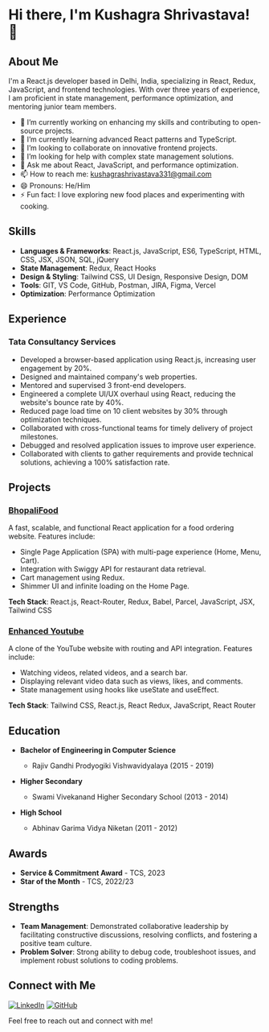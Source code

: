 

# Hi there, I'm Kushagra Shrivastava! 👋

## About Me

I'm a React.js developer based in Delhi, India, specializing in React, Redux, JavaScript, and frontend technologies. With over three years of experience, I am proficient in state management, performance optimization, and mentoring junior team members.

- 🔭 I’m currently working on enhancing my skills and contributing to open-source projects.
- 🌱 I’m currently learning advanced React patterns and TypeScript.
- 👯 I’m looking to collaborate on innovative frontend projects.
- 🤔 I’m looking for help with complex state management solutions.
- 💬 Ask me about React, JavaScript, and performance optimization.
- 📫 How to reach me: [kushagrashrivastava331@gmail.com](mailto:kushagrashrivastava331@gmail.com)
- 😄 Pronouns: He/Him
- ⚡ Fun fact: I love exploring new food places and experimenting with cooking.

## Skills

- **Languages & Frameworks**: React.js, JavaScript, ES6, TypeScript, HTML, CSS, JSX, JSON, SQL, jQuery
- **State Management**: Redux, React Hooks
- **Design & Styling**: Tailwind CSS, UI Design, Responsive Design, DOM
- **Tools**: GIT, VS Code, GitHub, Postman, JIRA, Figma, Vercel
- **Optimization**: Performance Optimization

## Experience

### Tata Consultancy Services
- Developed a browser-based application using React.js, increasing user engagement by 20%.
- Designed and maintained company's web properties.
- Mentored and supervised 3 front-end developers.
- Engineered a complete UI/UX overhaul using React, reducing the website's bounce rate by 40%.
- Reduced page load time on 10 client websites by 30% through optimization techniques.
- Collaborated with cross-functional teams for timely delivery of project milestones.
- Debugged and resolved application issues to improve user experience.
- Collaborated with clients to gather requirements and provide technical solutions, achieving a 100% satisfaction rate.

## Projects

### [BhopaliFood](https://github.com/kushagra331/BhopaliFood)
A fast, scalable, and functional React application for a food ordering website. Features include:
- Single Page Application (SPA) with multi-page experience (Home, Menu, Cart).
- Integration with Swiggy API for restaurant data retrieval.
- Cart management using Redux.
- Shimmer UI and infinite loading on the Home Page.

**Tech Stack**: React.js, React-Router, Redux, Babel, Parcel, JavaScript, JSX, Tailwind CSS

### [Enhanced Youtube](https://github.com/kushagra331/Enhanced-Youtube)
A clone of the YouTube website with routing and API integration. Features include:
- Watching videos, related videos, and a search bar.
- Displaying relevant video data such as views, likes, and comments.
- State management using hooks like useState and useEffect.

**Tech Stack**: Tailwind CSS, React.js, React Redux, JavaScript, React Router

## Education

- **Bachelor of Engineering in Computer Science**
  - Rajiv Gandhi Prodyogiki Vishwavidyalaya (2015 - 2019)

- **Higher Secondary**
  - Swami Vivekanand Higher Secondary School (2013 - 2014)

- **High School**
  - Abhinav Garima Vidya Niketan (2011 - 2012)

## Awards

- **Service & Commitment Award** - TCS, 2023
- **Star of the Month** - TCS, 2022/23

## Strengths

- **Team Management**: Demonstrated collaborative leadership by facilitating constructive discussions, resolving conflicts, and fostering a positive team culture.
- **Problem Solver**: Strong ability to debug code, troubleshoot issues, and implement robust solutions to coding problems.

## Connect with Me

[![LinkedIn](https://img.shields.io/badge/-LinkedIn-blue?style=flat&logo=Linkedin&logoColor=white)](https://www.linkedin.com/in/kushagra-shrivastava-480880148/)
[![GitHub](https://img.shields.io/badge/-GitHub-181717?style=flat&logo=GitHub&logoColor=white)](https://github.com/kushagra331)

Feel free to reach out and connect with me!
